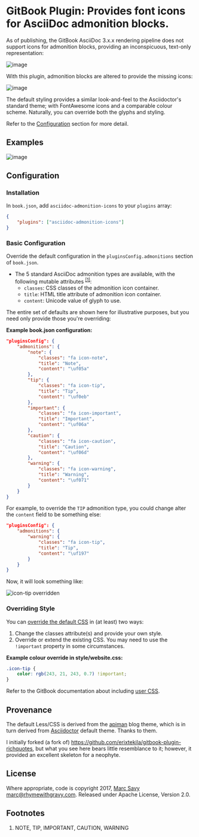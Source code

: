 # GitBook Plugin: Provides font icons for AsciiDoc admonition blocks.

As of publishing, the GitBook AsciiDoc 3.x.x rendering pipeline does not support icons for admonition blocks, providing an inconspicuous, text-only representation:

![image](https://cloud.githubusercontent.com/assets/423513/25775568/fbde3670-329f-11e7-9e5a-a5a1e716be38.png)

With this plugin, admonition blocks are altered to provide the missing icons:

![image](https://cloud.githubusercontent.com/assets/423513/25775581/46741c22-32a0-11e7-9279-7c7d5d27e280.png)


The default styling provides a similar look-and-feel to the Asciidoctor's standard theme; with FontAwesome icons and a comparable colour scheme. Naturally, you can override both the glyphs and styling.

Refer to the [Configuration](#configuration) section for more detail.

## Examples

![image](https://cloud.githubusercontent.com/assets/423513/25775625/7a955812-32a1-11e7-9b24-89c05aafe083.png)

## Configuration

### Installation

In `book.json`, add `asciidoc-admonition-icons` to your `plugins` array:

```json
{
    "plugins": ["asciidoc-admonition-icons"]
}
```

### Basic Configuration

Override the default configuration in the `pluginsConfig.admonitions` section of `book.json`.

* The 5 standard AsciiDoc admonition types are available, with the following mutable attributes <sup>[[1]](#footnotes)</sup>:
  * `classes`: CSS classes of the admonition icon container.
  * `title`: HTML title attribute of admonition icon container.
  * `content`: Unicode value of glyph to use.

The entire set of defaults are shown here for illustrative purposes, but you need only provide those you're overriding:

**Example book.json configuration:**
```json
"pluginsConfig": {
    "admonitions": {
        "note": {
            "classes": "fa icon-note",
            "title": "Note",
            "content": "\uf05a"
        },
        "tip": {
            "classes": "fa icon-tip",
            "title": "Tip",
            "content": "\uf0eb"
        },
        "important": {
            "classes": "fa icon-important",
            "title": "Important",
            "content": "\uf06a"
        },
        "caution": {
            "classes": "fa icon-caution",
            "title": "Caution",
            "content": "\uf06d"
        },
        "warning": {
            "classes": "fa icon-warning",
            "title": "Warning",
            "content": "\uf071"
        }
    }
}
```

For example, to override the `TIP` admonition type, you could change alter the `content` field to be something else:

```json
"pluginsConfig": {
    "admonitions": {
        "warning": {
            "classes": "fa icon-tip",
            "title": "Tip",
            "content": "\uf197"
        }
    }
}
```

Now, it will look something like:

![icon-tip overridden](http://i.imgur.com/TgXpcy3.png)

### Overriding Style

You can [override the default CSS](https://help.gitbook.com/content/how-can-i-include-css.html) in (at least) two ways:

1. Change the classes attribute(s) and provide your own style.
2. Override or extend the existing CSS. You may need to use the `!important` property in some circumstances.

**Example colour override in style/website.css:**
```css
.icon-tip {
    color: rgb(243, 21, 243, 0.7) !important;
}
```

Refer to the GitBook documentation about including [user CSS](https://help.gitbook.com/content/how-can-i-include-css.html).

## Provenance

The default Less/CSS is derived from the [apiman](http://apiman.io) blog theme, which is in turn derived from [Asciidoctor](http://asciidoctor.org) default theme. Thanks to them.

I initially forked (a fork of) https://github.com/erixtekila/gitbook-plugin-richquotes, but what you see here bears little resemblance to it; however, it provided an excellent skeleton for a neophyte.

## License

Where appropriate, code is copyright 2017, [Marc Savy](mailto:marc@rhymewithgravy.com) <marc@rhymewithgravy.com>. Released under Apache License, Version 2.0.

## Footnotes

1. NOTE, TIP, IMPORTANT, CAUTION, WARNING
